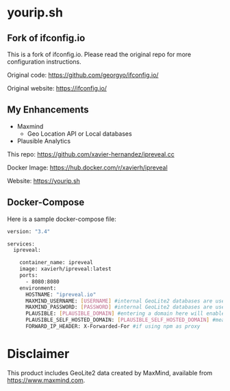 
# yourip.sh

## Fork of ifconfig.io
This is a fork of ifconfig.io. Please read the original repo for more configuration instructions.

Original code: https://github.com/georgyo/ifconfig.io/

Original website: https://ifconfig.io/

## My Enhancements
- Maxmind
  - Geo Location API or Local databases
- Plausible Analytics

This repo: https://github.com/xavier-hernandez/ipreveal.cc

Docker Image: https://hub.docker.com/r/xavierh/ipreveal

Website: https://yourip.sh

## Docker-Compose

Here is a sample docker-compose file:

``` bash
version: "3.4"

services:
  ipreveal:

    container_name: ipreveal
    image: xavierh/ipreveal:latest
    ports:
      - 8080:8080
    environment:
      HOSTNAME: "ipreveal.io"
      MAXMIND_USERNAME: [USERNAME] #internal GeoLite2 databases are used if your not passing a username or password 
      MAXMIND_PASSWORD: [PASSWORD] #internal GeoLite2 databases are used if your not passing a username or password
      PLAUSIBLE: [PLAUSIBLE_DOMAIN] #entering a domain here will enable the snippet
      PLAUSIBLE_SELF_HOSTED_DOMAIN: [PLAUSIBLE_SELF_HOSTED_DOMAIN] #meant to set the JS script to your self hosted domain
      FORWARD_IP_HEADER: X-Forwarded-For #if using npm as proxy
```
# **Disclaimer**
This product includes GeoLite2 data created by MaxMind, available from
<a href="https://www.maxmind.com">https://www.maxmind.com</a>.






